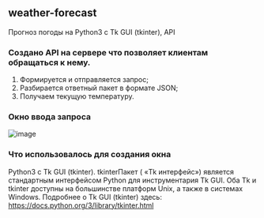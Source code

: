 ## weather-forecast
Прогноз погоды на Python3 с Tk GUI (tkinter), API

### Создано API на сервере что позволяет клиентам обращаться к нему. 
1. Формируется и отправляется запрос;
2. Разбирается ответный пакет в формате JSON;
3. Получаем текущую температуру.

### Окно ввода запроса
![image](https://user-images.githubusercontent.com/69941258/120996702-3d710580-c78f-11eb-9b75-78966833c1f4.png)

### Что использовалось для создания окна
 Python3 с Tk GUI (tkinter). 
tkinterПакет ( «Tk интерфейс») является стандартным интерфейсом Python для инструментария Tk GUI. 
Оба Tk и tkinter доступны на большинстве платформ Unix, а также в системах Windows.
Подробнее о Tk GUI (tkinter) здесь: https://docs.python.org/3/library/tkinter.html

